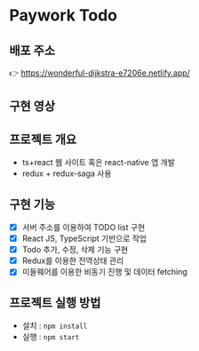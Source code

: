 # Paywork Todo

## 배포 주소
👉 https://wonderful-dijkstra-e7206e.netlify.app/

## 구현 영상

## 프로젝트 개요
- ts+react 웹 사이트 혹은 react-native 앱 개발
- redux + redux-saga 사용

## 구현 기능
- [x] 서버 주소를 이용하여 TODO list 구현
- [x] React JS, TypeScript 기반으로 작업
- [x] Todo 추가, 수정, 삭제 기능 구현
- [x] Redux를 이용한 전역상태 관리
- [x] 미들웨어를 이용한 비동기 진행 및 데이터 fetching

## 프로젝트 실행 방법

- 설치 :  `npm install`
- 실행 :  `npm start`
